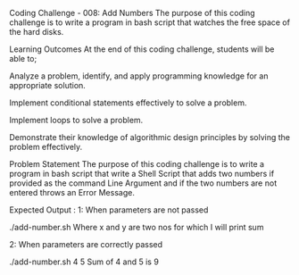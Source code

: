 Coding Challenge - 008: Add Numbers
The purpose of this coding challenge is to write a program in bash script that watches the free space of the hard disks.

Learning Outcomes
At the end of this coding challenge, students will be able to;

Analyze a problem, identify, and apply programming knowledge for an appropriate solution.

Implement conditional statements effectively to solve a problem.

Implement loops to solve a problem.

Demonstrate their knowledge of algorithmic design principles by solving the problem effectively.

Problem Statement
The purpose of this coding challenge is to write a program in bash script that write a Shell Script that adds two numbers if provided as the command Line Argument and if the two numbers are not entered throws an Error Message.

Expected Output :
1: When parameters are not passed

./add-number.sh
Where x and y are two nos for which I will print sum

2: When parameters are correctly passed

./add-number.sh 4 5
Sum of 4 and 5 is 9